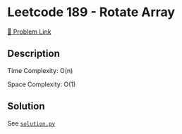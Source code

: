 # Leetcode 189 - Rotate Array

[🔗 Problem Link](https://leetcode.com/problems/rotate-array/)

## Description

Time Complexity: O(n)

Space Complexity: O(1)

## Solution

See [`solution.py`](solution.py)
